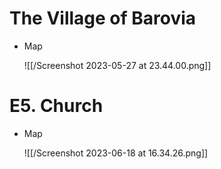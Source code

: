 # The Village of Barovia

- Map
    
    ![[/Screenshot 2023-05-27 at 23.44.00.png]]
    

# E5. Church

- Map
    
    ![[/Screenshot 2023-06-18 at 16.34.26.png]]